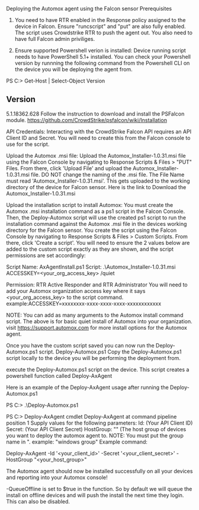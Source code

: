 Deploying the Automox agent using the Falcon sensor
Prerequisites

1. You need to have RTR enabled in the Response policy assigned to the device in Falcon. Ensure "runcscript" and "put" are also fully enabled. The script uses Crowdstrike RTR to push the agent out. You also need to have full Falcon admin priviliges.

2. Ensure supported Powershell verion is installed: Device running script needs to have PowerShell 5.1+ installed. You can check your Powershell version by runnning the following command from the Powershell CLI on the device you will be deploying the agent from.

PS C:\> Get-Host | Select-Object Version


Version      
-------      
5.1.18362.628
Follow the instruction to download and install the PSFalcon module. https://github.com/CrowdStrike/psfalcon/wiki/Installation

API Credentials: Interacting with the CrowdStrike Falcon API requires an API Client ID and Secret. You will need to create this from the Falcon console to use for the script.

Upload the Automox .msi file: Upload the Automox_Installer-1.0.31.msi file using the Falcon Console by navigating to Response Scripts & Files > "PUT" Files. From there, click 'Upload File' and upload the Automox_Installer-1.0.31.msi file. DO NOT change the naming of the .msi file. The File Name must read 'Automox_Installer-1.0.31.msi'. This gets uploaded to the working directory of the device for Falcon sensor. Here is the link to Download the Automox_Installer-1.0.31.msi

Upload the installation script to install Automox: You must create the Automox .msi installation command as a ps1 script in the Falcon Console. Then, the Deploy-Automox script will use the created ps1 script to run the installation command against the Automox .msi file in the devices working directory for the Falcon sensor. You create the script using the Falcon Console by navigating to Response Scripts & Files > Custom Scripts. From there, click 'Create a script'. You will need to ensure the 2 values below are added to the custom script exactly as they are shown, and the script permissions are set accordingly:

Script Name:   AxAgentInstall.ps1
Script:        .\Automox_Installer-1.0.31.msi ACCESSKEY=<your_org_access_key> /quiet

Permission:    RTR Active Responder and RTR Administrator
You will need to add your Automox organization access key where it says <your_org_access_key> to the script command. example:ACCESSKEY=xxxxxxxx-xxxx-xxxx-xxxx-xxxxxxxxxxxx

NOTE: You can add as many arguments to the Automox install command script. The above is for basic quiet install of Automox into your organization. visit https://support.automox.com for more install options for the Automox agent.

Once you have the custom script saved you can now run the Deploy-Automox.ps1 script.
Deploy-Automox.ps1
Copy the Deploy-Automox.ps1 script locally to the device you will be performing the deployment from.

execute the Deploy-Automox.ps1 script on the device. This script creates a powershell function called Deploy-AxAgent

Here is an example of the Deploy-AxAgent usage after running the Deploy-Automox.ps1

PS C:\> .\Deploy-Automox.ps1

PS C:\> Deploy-AxAgent
cmdlet Deploy-AxAgent at command pipeline position 1
Supply values for the following parameters:
Id: <string> (Your API Client ID)
Secret: <string> (Your API Client Secret) 
HostGroup: "<string>" (The host group of devices you want to deploy the automox agent to. NOTE: You must put the group name in ". example: "windows group"
Example command:

Deploy-AxAgent -Id '<your_client_id>' -Secret '<your_client_secret>' -HostGroup "<your_host_group>"

The Automox agent should now be installed successfully on all your devices and reporting into your Automox console!

-QueueOffline is set to $true in the function. So by default we will queue the install on offline devices and will push the install the next time they login. This can also be disabled.
